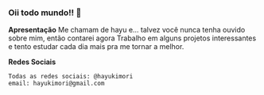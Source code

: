 ### Oii todo mundo!! 👋

<!--
**hayukimori/hayukimori** is a ✨ _special_ ✨ repository because its `README.md` (this file) appears on your GitHub profile.

Here are some ideas to get you started:

- 🔭 I’m currently working on ...
- 🌱 I’m currently learning ...
- 👯 I’m looking to collaborate on ...
- 🤔 I’m looking for help with ...
- 💬 Ask me about ...
- 📫 How to reach me: ...
- 😄 Pronouns: ...
- ⚡ Fun fact: ...
-->
**Apresentação**
Me chamam de hayu e... talvez você nunca tenha ouvido sobre mim, então contarei agora
Trabalho em alguns projetos interessantes e tento estudar cada dia mais pra me tornar a melhor.

**Redes Sociais**

```
Todas as redes sociais: @hayukimori
email: hayukimori@gmail.com
```
